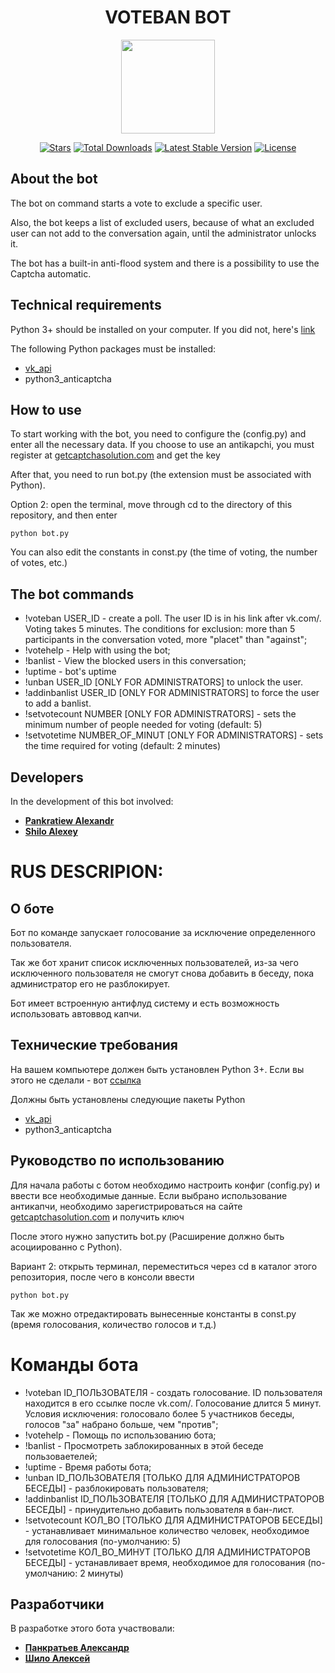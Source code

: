 <h1 align="center">VOTEBAN BOT</h1>
<p align="center"><img src="https://i.imgur.com/Ip6hszE.png" width="150"></p>

<p align="center">
<a href="https://github.com/N1ghtF1re/voteban-bot/stargazers"><img src="https://img.shields.io/github/stars/N1ghtF1re/voteban-bot.svg" alt="Stars"></a>
<a href="https://github.com/N1ghtF1re/voteban-bot/releases"><img src="https://img.shields.io/badge/downloads-15-brightgreen.svg" alt="Total Downloads"></a>
<a href="https://github.com/N1ghtF1re/voteban-bot/releases"><img src="https://img.shields.io/github/tag/N1ghtF1re/voteban-bot.svg" alt="Latest Stable Version"></a>
<a href="https://github.com/N1ghtF1re/blob/master/LICENSE"><img src="https://img.shields.io/github/license/N1ghtF1re/voteban-bot.svg" alt="License"></a>

</p>
</p>
 
## About the bot
The bot on command starts a vote to exclude a specific user.

Also, the bot keeps a list of excluded users, because of what an excluded user can not add to the conversation again, until the administrator unlocks it.

The bot has a built-in anti-flood system and there is a possibility to use the Captcha automatic.

## Technical requirements
Python 3+ should be installed on your computer. If you did not, here's [link](https://www.python.org/downloads/)

The following Python packages must be installed:
* [vk_api](https://github.com/python273/vk_api)
* python3_anticaptcha

## How to use
To start working with the bot, you need to configure the (config.py) and enter all the necessary data.
If you choose to use an antikapchi, you must register at [getcaptchasolution.com](http://getcaptchasolution.com/qocusckanf) and get the key

After that, you need to run bot.py (the extension must be associated with Python).

Option 2: open the terminal, move through cd to the directory of this repository, and then enter
```
python bot.py
```

You can also edit the constants in const.py (the time of voting, the number of votes, etc.)

## The bot commands
+ !voteban USER_ID - create a poll. The user ID is in his link after vk.com/. Voting takes 5 minutes. The conditions for exclusion: more than 5 participants in the conversation voted, more "placet" than "against";
+ !votehelp - Help with using the bot;
+ !banlist - View the blocked users in this conversation;
+ !uptime - bot's uptime
+ !unban USER_ID [ONLY FOR ADMINISTRATORS] to unlock the user.
+ !addinbanlist USER_ID [ONLY FOR ADMINISTRATORS] to force the user to add a banlist.
+ !setvotecount NUMBER [ONLY FOR ADMINISTRATORS] - sets the minimum number of people needed for voting (default: 5)
+ !setvotetime NUMBER_OF_MINUT [ONLY FOR ADMINISTRATORS] - sets the time required for voting (default: 2 minutes)

## Developers
In the development of this bot involved:
+ [**Pankratiew Alexandr**](https://github.com/N1ghtF1re/)
+ [**Shilo Alexey**](https://vk.com/AlexeyLyapeshkin)

# RUS DESCRIPION:
## О боте
Бот по команде запускает голосование за исключение определенного пользователя.

Так же бот хранит список исключенных пользователей, из-за чего исключенного пользователя не смогут снова добавить в беседу, пока администратор его не разблокирует.

Бот имеет встроенную антифлуд систему и есть возможность использовать автоввод капчи.

## Технические требования
На вашем компьютере должен быть установлен Python 3+. Если вы этого не сделали - вот [ссылка](https://www.python.org/downloads/)

Должны быть установлены следующие пакеты Python
* [vk_api](https://github.com/python273/vk_api)
* python3_anticaptcha

## Руководство по использованию
Для начала работы с ботом необходимо настроить конфиг (config.py) и ввести все необходимые данные.
Если выбрано использование антикапчи, необходимо зарегистрироваться на сайте [getcaptchasolution.com](http://getcaptchasolution.com/qocusckanf) и получить ключ

После этого нужно запустить bot.py (Расширение должно быть асоциированно с Python). 

Вариант 2: открыть терминал, переместиться через cd в каталог этого репозитория, после чего в консоли ввести
```
python bot.py
```

Так же можно отредактировать вынесенные константы в const.py (время голосования, количество голосов и т.д.)

# Команды бота
+ !voteban ID_ПОЛЬЗОВАТЕЛЯ - создать голосование. ID пользователя находится в его ссылке после vk.com/. Голосование длится 5 минут. Условия исключения: голосовало более 5 участников беседы, голосов "за" набрано больше, чем "против"; 
+ !votehelp - Помощь по использованию бота; 
+ !banlist - Просмотреть заблокированных в этой беседе пользоваетелей;
+ !uptime - Время работы бота;
+ !unban ID_ПОЛЬЗОВАТЕЛЯ [ТОЛЬКО ДЛЯ АДМИНИСТРАТОРОВ БЕСЕДЫ] - разблокировать пользователя;
+ !addinbanlist ID_ПОЛЬЗОВАТЕЛЯ [ТОЛЬКО ДЛЯ АДМИНИСТРАТОРОВ БЕСЕДЫ] - принудительно добавить пользователя в бан-лист.
+ !setvotecount КОЛ_ВО [ТОЛЬКО ДЛЯ АДМИНИСТРАТОРОВ БЕСЕДЫ] - устанавливает минимальное количество человек, необходимое для голосования (по-умолчанию: 5)
+ !setvotetime КОЛ_ВО_МИНУТ [ТОЛЬКО ДЛЯ АДМИНИСТРАТОРОВ БЕСЕДЫ] -  устанавливает время, необходимое для голосования (по-умолчанию: 2 минуты)

## Разработчики
В разработке этого бота участвовали:
+ [**Панкратьев Александр**](https://github.com/N1ghtF1re/)
+ [**Шило Алексей**](https://vk.com/AlexeyLyapeshkin)
